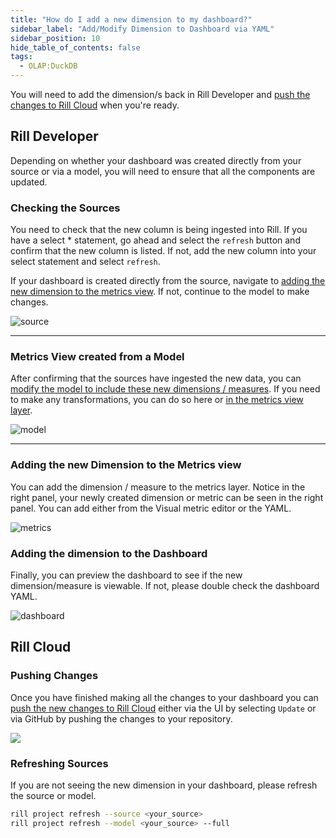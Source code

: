 ```yaml
---
title: "How do I add a new dimension to my dashboard?"
sidebar_label: "Add/Modify Dimension to Dashboard via YAML"
sidebar_position: 10
hide_table_of_contents: false
tags:
  - OLAP:DuckDB
---
```

You will need to add the dimension/s back in Rill Developer and [push the changes to Rill Cloud](/tutorials/rill_developer_advanced_features/advanced_developer/update-rill-cloud) when you're ready.

## Rill Developer

Depending on whether your dashboard was created directly from your source or via a model, you will need to ensure that all the components are updated.

### Checking the Sources

You need to check that the new column is being ingested into Rill. If you have a select * statement, go ahead and select the `refresh` button and confirm that the new column is listed. If not, add the new column into your select statement and select `refresh`.

If your dashboard is created directly from the source, navigate to [adding the new dimension to the metrics view](/tutorials/other/add-column-dimension#adding-the-new-dimension-to-the-metrics-view). If not, continue to the model to make changes.

![source](/img/tutorials/other/new-dimension/source-new-dimension.png)

---

### Metrics View created from a Model

After confirming that the sources have ingested the new data, you can [modify the model to include these new dimensions / measures](https://docs.rilldata.com/build/models/). If you need to make any transformations, you can do so here or [in the metrics view layer](https://docs.rilldata.com/build/dashboards/expressions).


![model](/img/tutorials/other/new-dimension/model-new-dimension.png)

---
### Adding the new Dimension to the Metrics view

You can add the dimension / measure to the metrics layer. Notice in the right panel, your newly created dimension or metric can be seen in the right panel. You can add either from the Visual metric editor or the YAML.

![metrics](/img/tutorials/other/new-dimension/metrics-new-dimension.png)


### Adding the dimension to the Dashboard

Finally, you can preview the dashboard to see if the new dimension/measure is viewable. If not, please double check the dashboard YAML.


![dashboard](/img/tutorials/other/new-dimension/dashboard-new-dimension.png)

## Rill Cloud

### Pushing Changes
Once you have finished making all the changes to your dashboard you can [push the new changes to Rill Cloud](/tutorials/rill_developer_advanced_features/advanced_developer/update-rill-cloud) either via the UI by selecting `Update` or via GitHub by pushing the changes to your repository.

<img src = '/img/tutorials/other/redeploy.gif' class='rounded-gif' />
<br />

### Refreshing Sources
If you are not seeing the new dimension in your dashboard, please refresh the source or model.

```bash
rill project refresh --source <your_source> 
rill project refresh --model <your_source> --full
```